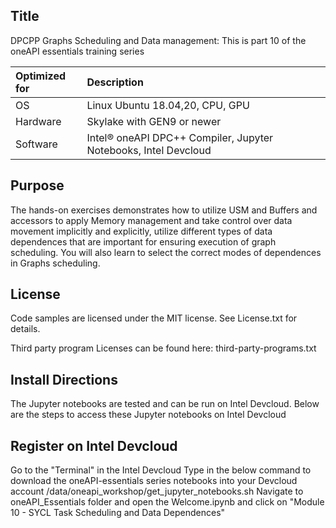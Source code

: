 ## Title
DPCPP Graphs Scheduling and Data management: This is part 10 of the oneAPI essentials training series

  
| Optimized for                       | Description
|:---                               |:---
| OS                                | Linux Ubuntu 18.04,20, CPU, GPU 
| Hardware                          | Skylake with GEN9 or newer
| Software                          | Intel® oneAPI DPC++ Compiler, Jupyter Notebooks, Intel Devcloud

## Purpose
The hands-on exercises demonstrates how to utilize USM and Buffers and accessors to apply Memory management and take control over data movement implicitly and explicitly, utilize different types of data dependences that are important for ensuring execution of graph scheduling. You will also learn to select the correct modes of dependences in Graphs scheduling.

## License
Code samples are licensed under the MIT license. See License.txt for details.

Third party program Licenses can be found here: third-party-programs.txt

## Install Directions
The Jupyter notebooks are tested and can be run on Intel Devcloud. Below are the steps to access these Jupyter notebooks on Intel Devcloud

## Register on Intel Devcloud
Go to the "Terminal" in the Intel Devcloud
Type in the below command to download the oneAPI-essentials series notebooks into your Devcloud account /data/oneapi_workshop/get_jupyter_notebooks.sh
Navigate to oneAPI_Essentials folder and open the Welcome.ipynb and click on "Module 10 - SYCL Task Scheduling and Data Dependences" 
